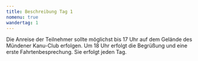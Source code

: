 ```yaml
---
title: Beschreibung Tag 1
nomenu: true
wandertag: 1
---
```


Die Anreise der Teilnehmer sollte möglichst bis 17 Uhr auf dem Gelände des Mündener Kanu-Club erfolgen. Um 18 Uhr erfolgt die Begrüßung und eine erste Fahrtenbesprechung. Sie erfolgt jeden Tag.

